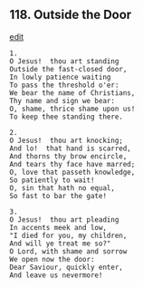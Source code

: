 
## 118.  Outside the Door
[edit](https://docs.google.com/document/d/1GNwFQTiPaJ4gT2g0UJMXMDq7SJqz9vbV/edit?mode=html)



    1.
    O Jesus!  thou art standing
    Outside the fast-closed door,
    In lowly patience waiting
    To pass the threshold o'er:
    We bear the name of Christians,
    Thy name and sign we bear:
    O, shame, thrice shame upon us!
    To keep thee standing there.

    2.
    O Jesus!  thou art knocking;
    And lo!  that hand is scarred,
    And thorns thy brow encircle,
    And tears thy face have marred;
    O, love that passeth knowledge,
    So patiently to wait!
    O, sin that hath no equal,
    So fast to bar the gate!

    3.
    O Jesus!  thou art pleading
    In accents meek and low,
    "I died for you, my children,
    And will ye treat me so?"
    O Lord, with shame and sorrow
    We open now the door:
    Dear Saviour, quickly enter,
    And leave us nevermore!
